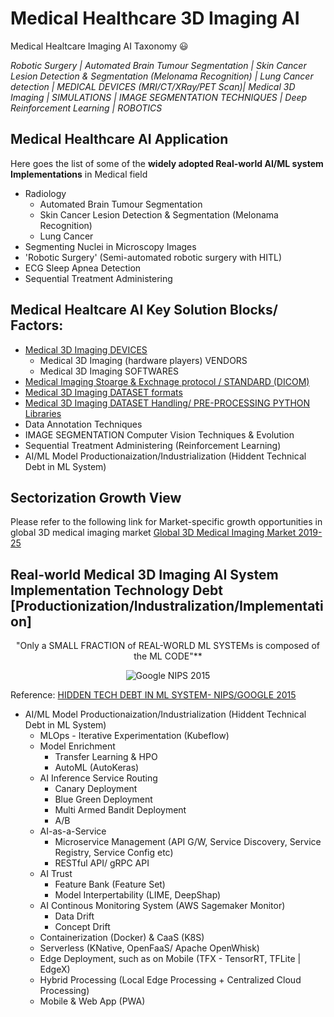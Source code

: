 # Medical Healthcare 3D Imaging AI
Medical Healtcare Imaging AI Taxonomy :smiley: 

*Robotic Surgery | Automated Brain Tumour Segmentation | Skin Cancer Lesion Detection & Segmentation (Melonama Recognition) |  Lung Cancer detection | MEDICAL DEVICES (MRI/CT/XRay/PET Scan)| Medical 3D Imaging | SIMULATIONS |  IMAGE SEGMENTATION TECHNIQUES | Deep Reinforcement Learning | ROBOTICS* 

## Medical Healthcare AI Application 

Here goes the list of some of the **widely adopted Real-world AI/ML system Implementations** in Medical field
 - Radiology 
	- Automated Brain Tumour Segmentation 
	- Skin Cancer Lesion Detection & Segmentation (Melonama Recognition)
	- Lung Cancer 
 - Segmenting Nuclei in Microscopy Images
 - 'Robotic Surgery' (Semi-automated robotic surgery with HITL) 
 - ECG Sleep Apnea Detection
 - Sequential Treatment Administering

## Medical Healtcare AI Key Solution Blocks/ Factors:
- [Medical 3D Imaging DEVICES](https://github.com/DeepHiveMind/Medical-Healtcare-AI/blob/master/README_3D_Medical_Imaging.md)
   - Medical 3D Imaging (hardware players) VENDORS 
   - Medical 3D Imaging SOFTWARES
- [Medical Imaging Stoarge & Exchnage protocol / STANDARD (DICOM)](https://github.com/DeepHiveMind/Medical-Healtcare-AI/blob/master/README_3D_Medical_Imaging.md)
- [Medical 3D Imaging DATASET formats](https://github.com/DeepHiveMind/Medical-Healtcare-AI/blob/master/README_3D_Medical_Imaging.md)
- [Medical 3D Imaging DATASET Handling/ PRE-PROCESSING PYTHON Libraries](https://github.com/DeepHiveMind/Medical-Healtcare-AI/blob/master/README_3D_Medical_Imaging.md)
- Data Annotation Techniques
- IMAGE SEGMENTATION Computer Vision Techniques & Evolution
- Sequential Treatment Administering (Reinforcement Learning)
- AI/ML Model Productionaization/Industrialization (Hiddent Technical Debt in ML System)

 
## Sectorization Growth View
Please refer to the following link for Market-specific growth opportunities in global 3D medical imaging market
[Global 3D Medical Imaging Market 2019-25](https://www.researchandmarkets.com/research/xpnd7g/worldwide_3d?w=4)

## Real-world Medical 3D Imaging AI System Implementation Technology Debt [Productionization/Industralization/Implementation]

<p align="center">"Only a SMALL FRACTION of REAL-WORLD ML SYSTEMs is composed of the ML CODE"**</p> 

<p align="center">
<img alt="Google NIPS 2015" src="https://image.slidesharecdn.com/webinarmllib2xproductionizingmlmodelsfinal-170309214854/95/apache-spark-mllib-2x-how-to-productionize-your-machine-learning-models-25-638.jpg?cb=1489096240">
</p>

Reference: [HIDDEN TECH DEBT IN ML SYSTEM- NIPS/GOOGLE 2015](https://image.slidesharecdn.com/webinarmllib2xproductionizingmlmodelsfinal-170309214854/95/apache-spark-mllib-2x-how-to-productionize-your-machine-learning-models-25-638.jpg?cb=1489096240)

- AI/ML Model Productionaization/Industrialization (Hiddent Technical Debt in ML System)
	- MLOps - Iterative Experimentation (Kubeflow)
	- Model Enrichment
		- Transfer Learning & HPO
		- AutoML (AutoKeras) 
	- AI Inference Service Routing 
		- Canary Deployment 
		- Blue Green Deployment
		- Multi Armed Bandit Deployment
		- A/B
	- AI-as-a-Service 
		- Microservice Management (API G/W, Service Discovery, Service Registry, Service Config etc)
		- RESTful API/ gRPC API
	- AI Trust
		- Feature Bank (Feature Set)
		- Model Interpertability (LIME, DeepShap)
	- AI Continous Monitoring System (AWS Sagemaker Monitor)
		- Data Drift
		- Concept Drift
	- Containerization (Docker) & CaaS (K8S)
	- Serverless (KNative, OpenFaaS/ Apache OpenWhisk)
	- Edge Deployment, such as on Mobile (TFX - TensorRT, TFLite | EdgeX)
	- Hybrid Processing (Local Edge Processing + Centralized Cloud Processing)
	- Mobile & Web App (PWA)
